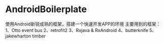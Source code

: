 # AndroidBoilerplate
使用Android新锐成熟的框架，搭建一个快速开发APP的环境 主要用到的框架：1、Otto event bus  2、retrofit2  3、Rxjava &amp; RxAndroid  4、butterknife  5、jakewharton timber
